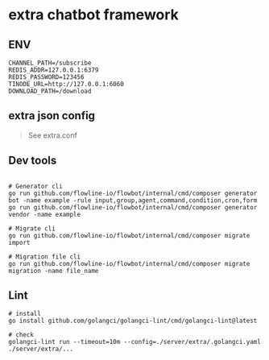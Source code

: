 # extra chatbot framework

## ENV

```shell
CHANNEL_PATH=/subscribe
REDIS_ADDR=127.0.0.1:6379
REDIS_PASSWORD=123456
TINODE_URL=http://127.0.0.1:6060
DOWNLOAD_PATH=/download
```

## extra json config

> See extra.conf

## Dev tools

```shell

# Generator cli
go run github.com/flowline-io/flowbot/internal/cmd/composer generator bot -name example -rule input,group,agent,command,condition,cron,form
go run github.com/flowline-io/flowbot/internal/cmd/composer generator vendor -name example

# Migrate cli
go run github.com/flowline-io/flowbot/internal/cmd/composer migrate import

# Migration file cli
go run github.com/flowline-io/flowbot/internal/cmd/composer migrate migration -name file_name
```

## Lint

```shell
# install
go install github.com/golangci/golangci-lint/cmd/golangci-lint@latest

# check
golangci-lint run --timeout=10m --config=./server/extra/.golangci.yaml ./server/extra/...
```
